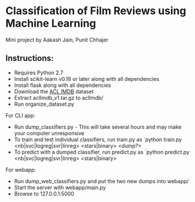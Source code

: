 Classification of Film Reviews using Machine Learning
=====================================================

Mini project by Aakash Jain, Punit Chhajer

Instructions:
-------------

- Requires Python 2.7
- Install scikit-learn v0.18 or later along with all dependencies
- Install flask along with all dependencies
- Download the [ACL IMDB](http://ai.stanford.edu/~amaas/data/sentiment/) dataset
- Extract aclImdb_v1.tar.gz to aclImdb/
- Run organize_dataset.py

For CLI app:
- Run dump_classifiers.py - This will take several hours and may make your computer unresponsive
- To train and test individual classifiers, run train.py as 
  `python train.py <nb|svc|logreg|svr|linreg> <stars|binary> <dump?>
- To predict with a dumped classifier, run predict.py as 
  `python predict.py <nb|svc|logreg|svr|linreg> <stars|binary> <path to file>

For webapp:
- Run dump_web_classifiers.py and put the two new dumps into webapp/
- Start the server with webapp/main.py
- Browse to 127.0.0.1:5000
